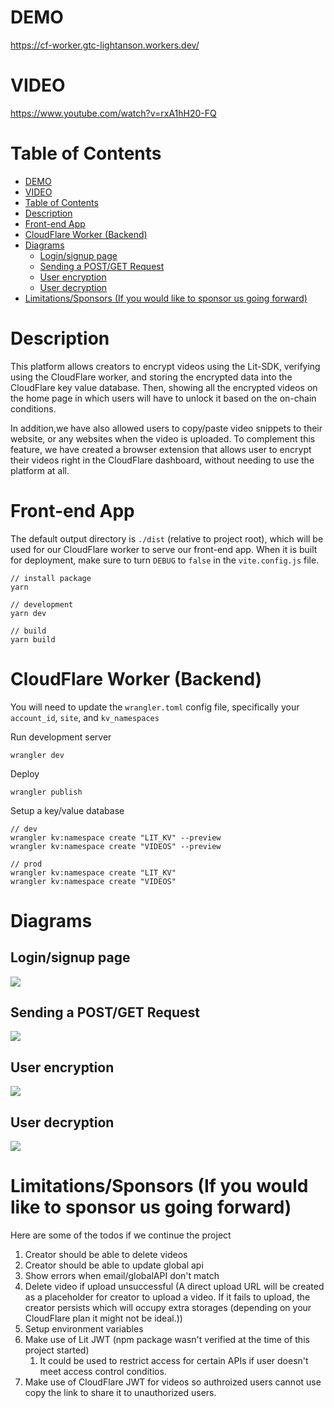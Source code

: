 # DEMO
https://cf-worker.gtc-lightanson.workers.dev/

# VIDEO
https://www.youtube.com/watch?v=rxA1hH20-FQ

# Table of Contents
- [DEMO](#demo)
- [VIDEO](#video)
- [Table of Contents](#table-of-contents)
- [Description](#description)
- [Front-end App](#front-end-app)
- [CloudFlare Worker (Backend)](#cloudflare-worker-backend)
- [Diagrams](#diagrams)
  - [Login/signup page](#loginsignup-page)
  - [Sending a POST/GET Request](#sending-a-postget-request)
  - [User encryption](#user-encryption)
  - [User decryption](#user-decryption)
- [Limitations/Sponsors (If you would like to sponsor us going forward)](#limitationssponsors-if-you-would-like-to-sponsor-us-going-forward)

# Description
This platform allows creators to encrypt videos using the Lit-SDK, verifying using the CloudFlare worker, and storing the encrypted data into the CloudFlare key value database. Then, showing all the encrypted videos on the home page in which users will have to unlock it based on the on-chain conditions. 

In addition,we have also allowed users to copy/paste video snippets to their website, or any websites when the video is uploaded. To complement this feature, we have created a browser extension that allows user to encrypt their videos right in the CloudFlare dashboard, without needing to use the platform at all. 

# Front-end App

The default output directory is `./dist` (relative to project root), which will be used for our CloudFlare worker to serve our front-end app. When it is built for deployment, make sure to turn `DEBUG` to `false` in the `vite.config.js` file.

```
// install package
yarn 

// development
yarn dev 

// build 
yarn build
```

# CloudFlare Worker (Backend)

You will need to update the `wrangler.toml` config file, specifically your `account_id`, `site`, and `kv_namespaces`

Run development server

```
wrangler dev
```

Deploy

```
wrangler publish
```

Setup a key/value database

```
// dev
wrangler kv:namespace create "LIT_KV" --preview
wrangler kv:namespace create "VIDEOS" --preview

// prod
wrangler kv:namespace create "LIT_KV"
wrangler kv:namespace create "VIDEOS" 

```

# Diagrams

## Login/signup page

![](https://assets.wzac.io/lit-protocol/lit-login.jpeg)

## Sending a POST/GET Request

![](https://assets.wzac.io/lit-protocol/lit-request.jpeg)

## User encryption

![](https://assets.wzac.io/lit-protocol/lit-user-encryption.jpeg)

## User decryption

![](https://assets.wzac.io/lit-protocol/lit-user-encryption.jpeg)

# Limitations/Sponsors (If you would like to sponsor us going forward)

Here are some of the todos if we continue the project

1. Creator should be able to delete videos
2. Creator should be able to update global api
3. Show errors when email/globalAPI don't match
4. Delete video if upload unsuccessful (A direct upload URL will be created as a placeholder for creator to upload a video. If it fails to upload, the creator persists which will occupy extra storages (depending on your CloudFlare plan it might not be ideal.))
5. Setup environment variables 
6. Make use of Lit JWT (npm package wasn't verified at the time of this project started)
   1. It could be used to restrict access for certain APIs if user doesn't meet access control conditios.
7. Make use of CloudFlare JWT for videos so authroized users cannot use copy the link to share it to unauthorized users.
